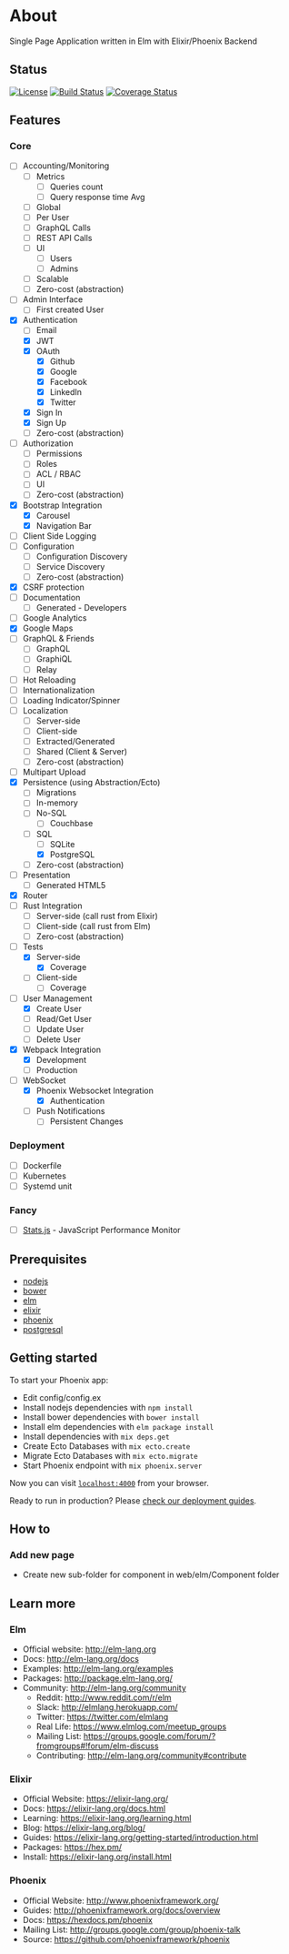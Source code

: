 # About

Single Page Application written in Elm with Elixir/Phoenix Backend

## Status

[![License](https://img.shields.io/github/license/korczis/the-scratch.svg)](https://github.com/korczis/the-scratch/blob/master/LICENSE)
[![Build Status](https://travis-ci.org/korczis/the-scratch.svg?branch=master)](https://travis-ci.org/korczis/the-scratch)
[![Coverage Status](https://coveralls.io/repos/github/korczis/the-scratch/badge.svg?branch=master)](https://coveralls.io/github/korczis/the-scratch?branch=master)

## Features

### Core

- [ ] Accounting/Monitoring
  - [ ] Metrics
    - [ ] Queries count
    - [ ] Query response time Avg
  - [ ] Global
  - [ ] Per User
  - [ ] GraphQL Calls
  - [ ] REST API Calls
  - [ ] UI
    - [ ] Users
    - [ ] Admins
  - [ ] Scalable
  - [ ] Zero-cost (abstraction)
- [ ] Admin Interface
  - [ ] First created User
- [x] Authentication
  - [ ] Email
  - [x] JWT
  - [x] OAuth
    - [x] Github
    - [x] Google
    - [x] Facebook
    - [x] LinkedIn
    - [x] Twitter
  - [x] Sign In
  - [x] Sign Up
  - [ ] Zero-cost (abstraction)
- [ ] Authorization
  - [ ] Permissions
  - [ ] Roles
  - [ ] ACL / RBAC
  - [ ] UI
  - [ ] Zero-cost (abstraction)
- [x] Bootstrap Integration
  - [x] Carousel
  - [x] Navigation Bar
- [ ] Client Side Logging
- [ ] Configuration
  - [ ] Configuration Discovery
  - [ ] Service Discovery
  - [ ] Zero-cost (abstraction)
- [x] CSRF protection
- [ ] Documentation
  - [ ] Generated - Developers
- [ ] Google Analytics
- [x] Google Maps
- [ ] GraphQL & Friends
  - [ ] GraphQL
  - [ ] GraphiQL
  - [ ] Relay
- [ ] Hot Reloading
- [ ] Internationalization
- [ ] Loading Indicator/Spinner
- [ ] Localization
  - [ ] Server-side
  - [ ] Client-side
  - [ ] Extracted/Generated
  - [ ] Shared (Client & Server)
  - [ ] Zero-cost (abstraction)
- [ ] Multipart Upload
- [x] Persistence (using Abstraction/Ecto)
  - [ ] Migrations
  - [ ] In-memory
  - [ ] No-SQL
    - [ ] Couchbase
  - [ ] SQL
    - [ ] SQLite
    - [x] PostgreSQL
  - [ ] Zero-cost (abstraction)
- [ ] Presentation
  - [ ] Generated HTML5
- [x] Router
- [ ] Rust Integration
  - [ ] Server-side (call rust from Elixir)
  - [ ] Client-side (call rust from Elm)
  - [ ] Zero-cost (abstraction)
- [ ] Tests
  - [x] Server-side
    - [x] Coverage
  - [ ] Client-side
    - [ ] Coverage
- [ ] User Management
  - [x] Create User
  - [ ] Read/Get User
  - [ ] Update User
  - [ ] Delete User
- [x] Webpack Integration
  - [x] Development
  - [ ] Production
- [ ] WebSocket
  - [x] Phoenix Websocket Integration
    - [x] Authentication
  - [ ] Push Notifications
    - [ ] Persistent Changes

### Deployment

- [ ] Dockerfile
- [ ] Kubernetes
- [ ] Systemd unit

### Fancy

- [ ] [Stats.js](https://github.com/mrdoob/stats.js/) - JavaScript Performance Monitor

## Prerequisites

- [nodejs](https://nodejs.org/en/)
- [bower](https://bower.io/)
- [elm](http://elm-lang.org/)
- [elixir](https://elixir-lang.org/)
- [phoenix](http://www.phoenixframework.org/)
- [postgresql](https://www.postgresql.org/)

## Getting started

To start your Phoenix app:

- Edit config/config.ex
- Install nodejs dependencies with `npm install`
- Install bower dependencies with `bower install`
- Install elm dependencies with `elm package install`
- Install dependencies with `mix deps.get`
- Create Ecto Databases with `mix ecto.create`
- Migrate Ecto Databases with `mix ecto.migrate`
- Start Phoenix endpoint with `mix phoenix.server`

Now you can visit [`localhost:4000`](http://localhost:4000) from your browser.

Ready to run in production? Please [check our deployment guides](http://www.phoenixframework.org/docs/deployment).

## How to

### Add new page

- Create new sub-folder for component in web/elm/Component folder

## Learn more

### Elm

  - Official website: http://elm-lang.org
  - Docs: http://elm-lang.org/docs
  - Examples: http://elm-lang.org/examples
  - Packages: http://package.elm-lang.org/
  - Community: http://elm-lang.org/community
    - Reddit: http://www.reddit.com/r/elm
    - Slack: http://elmlang.herokuapp.com/
    - Twitter: https://twitter.com/elmlang
    - Real Life: https://www.elmlog.com/meetup_groups
    - Mailing List: https://groups.google.com/forum/?fromgroups#!forum/elm-discuss
    - Contributing: http://elm-lang.org/community#contribute
  
### Elixir

  - Official Website: https://elixir-lang.org/
  - Docs: https://elixir-lang.org/docs.html
  - Learning: https://elixir-lang.org/learning.html
  - Blog: https://elixir-lang.org/blog/
  - Guides: https://elixir-lang.org/getting-started/introduction.html
  - Packages: https://hex.pm/
  - Install: https://elixir-lang.org/install.html
  
### Phoenix

  - Official Website: http://www.phoenixframework.org/
  - Guides: http://phoenixframework.org/docs/overview
  - Docs: https://hexdocs.pm/phoenix
  - Mailing List: http://groups.google.com/group/phoenix-talk
  - Source: https://github.com/phoenixframework/phoenix
